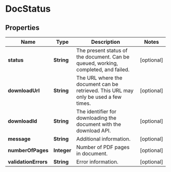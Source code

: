 

# DocStatus


## Properties

| Name | Type | Description | Notes |
|------------ | ------------- | ------------- | -------------|
|**status** | **String** | The present status of the document. Can be queued, working, completed, and failed. |  [optional] |
|**downloadUrl** | **String** | The URL where the document can be retrieved. This URL may only be used a few times. |  [optional] |
|**downloadId** | **String** | The identifier for downloading the document with the download API. |  [optional] |
|**message** | **String** | Additional information. |  [optional] |
|**numberOfPages** | **Integer** | Number of PDF pages in document. |  [optional] |
|**validationErrors** | **String** | Error information. |  [optional] |



